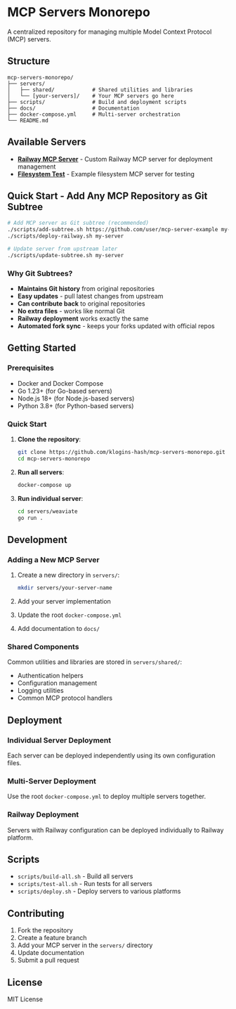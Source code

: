 # MCP Servers Monorepo

A centralized repository for managing multiple Model Context Protocol (MCP) servers.

## Structure

```
mcp-servers-monorepo/
├── servers/
│   ├── shared/            # Shared utilities and libraries
│   └── [your-servers]/    # Your MCP servers go here
├── scripts/               # Build and deployment scripts
├── docs/                  # Documentation
├── docker-compose.yml     # Multi-server orchestration
└── README.md
```

## Available Servers

- **[Railway MCP Server](servers/railway-mcp-server/)** - Custom Railway MCP server for deployment management
- **[Filesystem Test](servers/filesystem-test/)** - Example filesystem MCP server for testing

## Quick Start - Add Any MCP Repository as Git Subtree

```bash
# Add MCP server as Git subtree (recommended)
./scripts/add-subtree.sh https://github.com/user/mcp-server-example my-server
./scripts/deploy-railway.sh my-server

# Update server from upstream later
./scripts/update-subtree.sh my-server
```

### Why Git Subtrees?
- **Maintains Git history** from original repositories
- **Easy updates** - pull latest changes from upstream
- **Can contribute back** to original repositories  
- **No extra files** - works like normal Git
- **Railway deployment** works exactly the same
- **Automated fork sync** - keeps your forks updated with official repos

## Getting Started

### Prerequisites
- Docker and Docker Compose
- Go 1.23+ (for Go-based servers)
- Node.js 18+ (for Node.js-based servers)
- Python 3.8+ (for Python-based servers)

### Quick Start

1. **Clone the repository**:
   ```bash
   git clone https://github.com/klogins-hash/mcp-servers-monorepo.git
   cd mcp-servers-monorepo
   ```

2. **Run all servers**:
   ```bash
   docker-compose up
   ```

3. **Run individual server**:
   ```bash
   cd servers/weaviate
   go run .
   ```

## Development

### Adding a New MCP Server

1. Create a new directory in `servers/`:
   ```bash
   mkdir servers/your-server-name
   ```

2. Add your server implementation
3. Update the root `docker-compose.yml`
4. Add documentation to `docs/`

### Shared Components

Common utilities and libraries are stored in `servers/shared/`:
- Authentication helpers
- Configuration management
- Logging utilities
- Common MCP protocol handlers

## Deployment

### Individual Server Deployment
Each server can be deployed independently using its own configuration files.

### Multi-Server Deployment
Use the root `docker-compose.yml` to deploy multiple servers together.

### Railway Deployment
Servers with Railway configuration can be deployed individually to Railway platform.

## Scripts

- `scripts/build-all.sh` - Build all servers
- `scripts/test-all.sh` - Run tests for all servers
- `scripts/deploy.sh` - Deploy servers to various platforms

## Contributing

1. Fork the repository
2. Create a feature branch
3. Add your MCP server in the `servers/` directory
4. Update documentation
5. Submit a pull request

## License

MIT License
